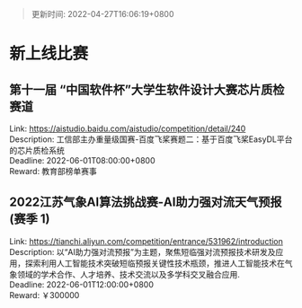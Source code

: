 > 更新时间: 2022-04-27T16:06:19+0800 

# 新上线比赛


## 第十一届 “中国软件杯”大学生软件设计大赛芯片质检赛道
Link: https://aistudio.baidu.com/aistudio/competition/detail/240  
Description: 工信部主办重量级国赛-百度飞桨赛题二：基于百度飞桨EasyDL平台的芯片质检系统  
Deadline: 2022-06-01T08:00:00+0800  
Reward: 教育部榜单赛事  

## 2022江苏气象AI算法挑战赛-AI助力强对流天气预报(赛季 1)
Link: https://tianchi.aliyun.com/competition/entrance/531962/introduction  
Description: 以“AI助力强对流预报”为主题，聚焦短临强对流预报技术研发及应用，探索利用人工智能技术突破短临预报关键性技术瓶颈，推进人工智能技术在气象领域的学术合作、人才培养、技术交流以及多学科交叉融合应用.  
Deadline: 2022-06-01T12:00:00+0800  
Reward: ￥300000  

